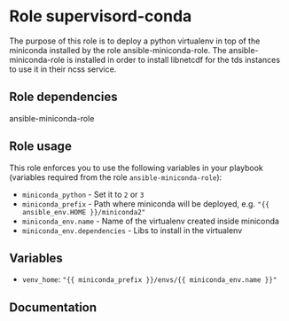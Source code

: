 # Role supervisord-conda

The purpose of this role is to deploy a python virtualenv in top of the miniconda installed by the role ansible-miniconda-role. The ansible-miniconda-role is installed in order to install libnetcdf for the tds instances to use it in their ncss service.

## Role dependencies

ansible-miniconda-role

## Role usage

This role enforces you to use the following variables in your playbook (variables required from the role `ansible-miniconda-role`):

- `miniconda_python` - Set it to `2` or `3`
- `miniconda_prefix` - Path where miniconda will be deployed, e.g. `"{{ ansible_env.HOME }}/miniconda2"`
- `miniconda_env.name` - Name of the virtualenv created inside miniconda
- `miniconda_env.dependencies` - Libs to install in the virtualenv

## Variables

- `venv_home`: `"{{ miniconda_prefix }}/envs/{{ miniconda_env.name }}"`

## Documentation

